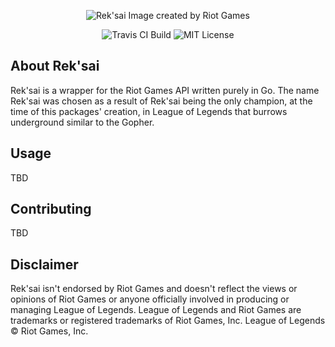 <p align="center">
    <img src="http://i.imgur.com/7Bsxk7D.png" alt="Rek'sai Image created by Riot Games">
</p>
<p align="center">
    <img src="https://travis-ci.org/MichaelLeah/reksai.svg?branch=master" alt="Travis CI Build"/>
    <img src="https://img.shields.io/badge/License-MIT-blue.svg" alt="MIT License"/>
</p>



About Rek'sai
------
Rek'sai is a wrapper for the Riot Games API written purely in Go. The name Rek'sai was chosen as a result of Rek'sai being the only champion, at the time of this packages' creation, in League of Legends that burrows underground similar to the Gopher.

Usage
------
TBD

Contributing
------
TBD

Disclaimer
------
Rek'sai isn't endorsed by Riot Games and doesn't reflect the views or opinions of Riot Games or anyone officially involved in producing or managing League of Legends. League of Legends and Riot Games are trademarks or registered trademarks of Riot Games, Inc. League of Legends © Riot Games, Inc.

